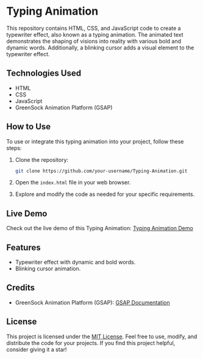# Typing Animation

This repository contains HTML, CSS, and JavaScript code to create a typewriter effect, also known as a typing animation. The animated text demonstrates the shaping of visions into reality with various bold and dynamic words. Additionally, a blinking cursor adds a visual element to the typewriter effect.

## Technologies Used

- HTML
- CSS
- JavaScript
- GreenSock Animation Platform (GSAP)

## How to Use

To use or integrate this typing animation into your project, follow these steps:

1. Clone the repository:

    ```bash
    git clone https://github.com/your-username/Typing-Animation.git
    ```

2. Open the `index.html` file in your web browser.

3. Explore and modify the code as needed for your specific requirements.

## Live Demo

Check out the live demo of this Typing Animation: [Typing Animation Demo](https://abhijnan18.github.io/Typing-Animation/)

## Features

- Typewriter effect with dynamic and bold words.
- Blinking cursor animation.

## Credits

- GreenSock Animation Platform (GSAP): [GSAP Documentation](https://greensock.com/docs/)

## License

This project is licensed under the [MIT License](LICENSE). Feel free to use, modify, and distribute the code for your projects. If you find this project helpful, consider giving it a star!
